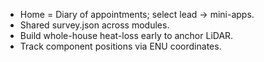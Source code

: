 - Home = Diary of appointments; select lead → mini-apps.
- Shared survey.json across modules.
- Build whole-house heat-loss early to anchor LiDAR.
- Track component positions via ENU coordinates.
